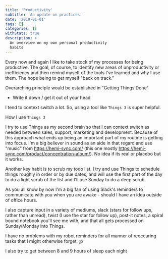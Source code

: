 ```yaml
---
title: 'Productivity'
subtitle: 'An update on practices'
date: '2019-01-01'
tags: []
categories: []
withStats: true
description: >
  An overview on my own personal productivity
  habits
---
```


Every now and again I like to take stock of my processes for being productive. The goal, of course, to identify new areas of unproductivity or inefficiency and then remind myself of the tools I've learned and why I use them. The hope being to get myself "back on track."

Overarching principle would be established in "Getting Things Done"

- Write it down / get it out of your head

I tend to context switch a lot. So, using a tool like `Things 3` is super helpful.

How I use `Things 3`

I try to use Things as my second brain so that I can context switch as needed between sales, support, marketing and development. Because of this approach what ends up being an important part of my routine is getting into focus. I'm a big believer in sound as an aide in that regard and use "music" from https://hemi-sync.com/ (this one mostly https://hemi-sync.com/product/concentration-album/). No idea if its real or placebo but it works.

Another key habit is to scrub my todo list. I try and use Things to schedule things roughly in order or by due dates, and will use the first part of the day to do a light scrub of the list and I'll use Sunday to do a deep scrub.

As you all know by now I'm a big fan of using Slack's reminders to communicate with you when you are awake - should I have an idea outside of office hours.

I also capture input in a variety of mediums, slack (stars for follow ups, rather than unread), twist (I use the star for follow up), post-it notes, a spiral bound notebook you'll see me with, and that all gets processed on Sunday/Monday into Things.

I have no problems with my robot reminders for all manner of reoccuring tasks that I might otherwise forget. ;p

I also try to get between 8 and 9 hours of sleep each night
